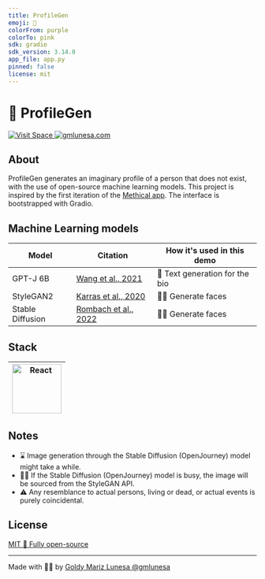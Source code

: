 ```yaml
---
title: ProfileGen
emoji: 🤖
colorFrom: purple
colorTo: pink
sdk: gradio
sdk_version: 3.14.0
app_file: app.py
pinned: false
license: mit
---
```


# 🔮 ProfileGen

<a href="https://huggingface.co/spaces/lunesa/ProfileGen">
  <img src="https://img.shields.io/badge/🤗%20Visit%20Demo-8B5CF6.svg?&style=for-the-badge&logoColor=white" alt="Visit Space"/>
</a>
<a href="https://gmlunesa.com/notox/#/about">
  <img src="https://img.shields.io/badge/gmlunesa.com-E11d48.svg?&style=for-the-badge&logoColor=white" alt="gmlunesa.com"/>
</a>

## About

ProfileGen generates an imaginary profile of a person that does not exist, with the use of open-source machine learning models. This project is inspired by the first iteration of the [Methical app](https://github.com/gmlunesa/methical-frontend). The interface is bootstrapped with Gradio.

## Machine Learning models

| Model            | Citation                                                                        | How it's used in this demo     |
| ---------------- | ------------------------------------------------------------------------------- | ------------------------------ |
| GPT-J 6B         | [Wang et al., 2021](https://github.com/kingoflolz/mesh-transformer-jax)         | 💬 Text generation for the bio |
| StyleGAN2        | [Karras et al., 2020](https://arxiv.org/abs/1912.04958)                         | 💆‍♀️ Generate faces              |
| Stable Diffusion | [Rombach et al., 2022](https://ommer-lab.com/research/latent-diffusion-models/) | 💆‍♀️ Generate faces              |

## Stack

| <img src="https://raw.githubusercontent.com/yurijserrano/Github-Profile-Readme-Logos/master/programming%20languages/python.svg" width="100" height="100" alt="React"> |
| --------------------------------------------------------------------------------------------------------------------------------------------------------------------- |

## Notes

- ⌛ Image generation through the Stable Diffusion (OpenJourney) model might take a while.
- 💆‍♀️ If the Stable Diffusion (OpenJourney) model is busy, the image will be sourced from the StyleGAN API.
- ⚠ Any resemblance to actual persons, living or dead, or actual events is purely coincidental.

## License

[MIT 🌱 Fully open-source](https://github.com/gmlunesa/ProfileGen/blob/main/LICENSE)

---

Made with 💫✨ by [Goldy Mariz Lunesa @gmlunesa](https://gmlunesa.com)

